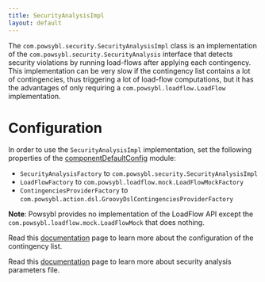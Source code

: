 ```yaml
---
title: SecurityAnalysisImpl
layout: default
---
```


The `com.powsybl.security.SecurityAnalysisImpl` class is an implementation of the `com.powsybl.security.SecurityAnalysis`
interface that detects security violations by running load-flows after applying each contingency. This implementation can be very
slow if the contingency list contains a lot of contingencies, thus triggering a lot of load-flow computations, but it has the advantages of only requiring a `com.powsybl.loadflow.LoadFlow`
implementation.

# Configuration
In order to use the `SecurityAnalysisImpl` implementation, set the following properties of the [componentDefaultConfig](../configuration/modules/componentDefaultConfig.md)
module:
- `SecurityAnalysisFactory` to `com.powsybl.security.SecurityAnalysisImpl`
- `LoadFlowFactory` to `com.powsybl.loadflow.mock.LoadFlowMockFactory`
- `ContingenciesProviderFactory` to `com.powsybl.action.dsl.GroovyDslContingenciesProviderFactory`

**Note**: Powsybl provides no implementation of the LoadFlow API except the `com.powsybl.loadflow.mock.LoadFlowMock` that
does nothing.

Read this [documentation](../contingencies/index.md) page to learn more about the configuration of the contingency list.

Read this [documentation](../configuration/parameters/SecurityAnalysisParameters.md) page to learn more about
security analysis parameters file.
